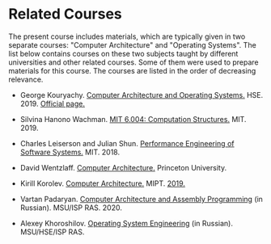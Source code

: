 # Related Courses

The present course includes materials, which are typically given in two separate courses:
"Computer Architecture" and "Operating Systems".
The list below contains courses on these two subjects taught by different universities and other related courses.
Some of them were used to prepare materials for this course.
The courses are listed in the order of decreasing relevance.

* George Kouryachy. [Computer Architecture and Operating Systems.](https://uneex.ru/HSE)
  HSE. 2019. [Official page.](http://wiki.cs.hse.ru/ACOS_DSBA_2019/2020)

* Silvina Hanono Wachman. [MIT 6.004: Computation Structures.](
  https://www.youtube.com/watch?v=n-YWa8hTdH8&list=PLai-xIlqf4JmoDBmGCvKlf4gPpuG9J9cm)
  MIT. 2019.

* Charles Leiserson and Julian Shun. [Performance Engineering of Software Systems.](
  https://ocw.mit.edu/courses/electrical-engineering-and-computer-science/6-172-performance-engineering-of-software-systems-fall-2018)
  MIT. 2018.
  
* David Wentzlaff. [Computer Architecture.](https://www.coursera.org/learn/comparch/home/welcome)
  Princeton University.

* Kirill Korolev. [Computer Architecture.](https://mipt-ilab.github.io/mipt-mips/) MIPT. [2019.](
  https://github.com/MIPT-ILab/ca-lectures/tree/master/mipt-mips/2019)

* Vartan Padaryan. [Computer Architecture and Assembly Programming](http://asmcourse.cs.msu.ru) (in Russian).
  MSU/ISP RAS. 2020.

* Alexey Khoroshilov. [Operating System Engineering](http://sp.cs.msu.ru/courses/bosk) (in Russian).
  MSU/HSE/ISP RAS.
